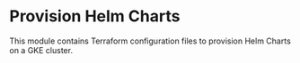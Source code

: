 # Provision Helm Charts

This module contains Terraform configuration files to provision Helm Charts on a GKE cluster.
